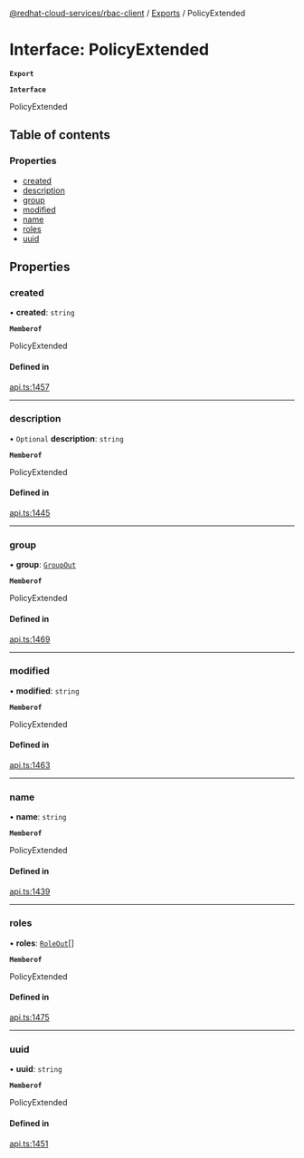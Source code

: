 [@redhat-cloud-services/rbac-client](../README.md) / [Exports](../modules.md) / PolicyExtended

# Interface: PolicyExtended

**`Export`**

**`Interface`**

PolicyExtended

## Table of contents

### Properties

- [created](PolicyExtended.md#created)
- [description](PolicyExtended.md#description)
- [group](PolicyExtended.md#group)
- [modified](PolicyExtended.md#modified)
- [name](PolicyExtended.md#name)
- [roles](PolicyExtended.md#roles)
- [uuid](PolicyExtended.md#uuid)

## Properties

### created

• **created**: `string`

**`Memberof`**

PolicyExtended

#### Defined in

[api.ts:1457](https://github.com/mkholjuraev/javascript-clients/blob/master/packages/rbac/api.ts#L1457)

___

### description

• `Optional` **description**: `string`

**`Memberof`**

PolicyExtended

#### Defined in

[api.ts:1445](https://github.com/mkholjuraev/javascript-clients/blob/master/packages/rbac/api.ts#L1445)

___

### group

• **group**: [`GroupOut`](GroupOut.md)

**`Memberof`**

PolicyExtended

#### Defined in

[api.ts:1469](https://github.com/mkholjuraev/javascript-clients/blob/master/packages/rbac/api.ts#L1469)

___

### modified

• **modified**: `string`

**`Memberof`**

PolicyExtended

#### Defined in

[api.ts:1463](https://github.com/mkholjuraev/javascript-clients/blob/master/packages/rbac/api.ts#L1463)

___

### name

• **name**: `string`

**`Memberof`**

PolicyExtended

#### Defined in

[api.ts:1439](https://github.com/mkholjuraev/javascript-clients/blob/master/packages/rbac/api.ts#L1439)

___

### roles

• **roles**: [`RoleOut`](RoleOut.md)[]

**`Memberof`**

PolicyExtended

#### Defined in

[api.ts:1475](https://github.com/mkholjuraev/javascript-clients/blob/master/packages/rbac/api.ts#L1475)

___

### uuid

• **uuid**: `string`

**`Memberof`**

PolicyExtended

#### Defined in

[api.ts:1451](https://github.com/mkholjuraev/javascript-clients/blob/master/packages/rbac/api.ts#L1451)
